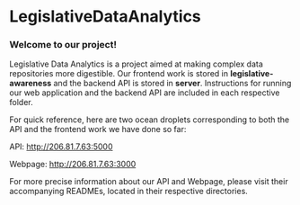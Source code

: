 # LegislativeDataAnalytics

### Welcome to our project!
Legislative Data Analytics is a project aimed at making complex data repositories more digestible. Our frontend work is stored in **legislative-awareness** and the backend API is stored in **server**. Instructions for running our web application and the backend API are included in each respective folder.

For quick reference, here are two ocean droplets corresponding to both the API and the frontend work we have done so far:

API:
 http://206.81.7.63:5000
 
Webpage: 
  http://206.81.7.63:3000
  
 For more precise information about our API and Webpage, please visit their accompanying READMEs, located in their respective directories.
